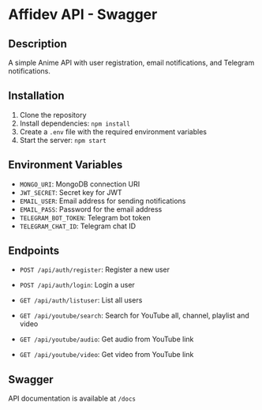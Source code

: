 # Affidev API - Swagger

## Description
A simple Anime API with user registration, email notifications, and Telegram notifications.

## Installation
1. Clone the repository
2. Install dependencies: `npm install`
3. Create a `.env` file with the required environment variables
4. Start the server: `npm start`

## Environment Variables
- `MONGO_URI`: MongoDB connection URI
- `JWT_SECRET`: Secret key for JWT
- `EMAIL_USER`: Email address for sending notifications
- `EMAIL_PASS`: Password for the email address
- `TELEGRAM_BOT_TOKEN`: Telegram bot token
- `TELEGRAM_CHAT_ID`: Telegram chat ID

## Endpoints
- `POST /api/auth/register`: Register a new user
- `POST /api/auth/login`: Login a user
- `GET /api/auth/listuser`: List all users

- `GET /api/youtube/search`: Search for YouTube all, channel, playlist and video
- `GET /api/youtube/audio`: Get audio from YouTube link
- `GET /api/youtube/video`: Get video from YouTube link

## Swagger
API documentation is available at `/docs`
